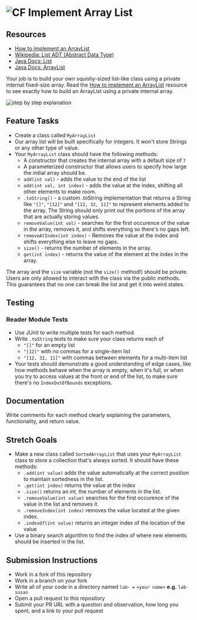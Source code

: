 # ![CF](http://i.imgur.com/7v5ASc8.png) Implement Array List

## Resources  
* [How to implement an ArrayList](http://www.vogella.com/tutorials/JavaDatastructureList/article.html)
* [Wikipedia: List ADT (Abstract Data Type)](https://en.wikipedia.org/wiki/List_(abstract_data_type))
* [Java Docs: List](https://docs.oracle.com/javase/8/docs/api/java/util/List.html)
* [Java Docs: ArrayList](https://docs.oracle.com/javase/8/docs/api/java/util/ArrayList.html)

Your job is to build your own squishy-sized list-like class using a private
internal fixed-size array. Read the [How to implement an ArrayList](http://www.vogella.com/tutorials/JavaDatastructureList/article.html)
resource to see exactly how to build an ArrayList using a private internal
array.

![step by step explanation](./step-by-step-explanation.png)

<!---
| Operation | Size | Capacity | toString | Internal Array | Commentary | 
|-----------|------|----------|----------|----------------|------------|
| new MyArrayList() | 0 |  7 | `"[]"`                                   | `[ 0,  0,  0,  0,  0,  0,  0]`                      | The internal array has `7` spots, but toString shows everything as empty. |
| .add(12)          | 1 |  7 | `"[12]"`                                 | `[12,  0,  0,  0,  0,  0,  0]`                      | `12` is added at the first free spot |
| .add(82)          | 2 |  7 | `"[12, 82]"`                             | `[12, 82,  0,  0,  0,  0,  0]`                      | `82` is added at the next free spot |
| .add(47, 0)       | 3 |  7 | `"[47, 12, 82]"`                         | `[47, 12, 82,  0,  0,  0,  0]`                      | elements are shifted over to make room for `47` at index `0` |
| .add(51)          | 4 |  7 | `"[47, 12, 82, 51]"`                     | `[47, 12, 82, 51,  0,  0,  0]`                      | `51` is added at the next free spot |
| .add(52)          | 5 |  7 | `"[47, 12, 82, 51, 52]"`                 | `[47, 12, 82, 51, 52,  0,  0]`                      | `52` is added at the next free spot |
| .add(53)          | 6 |  7 | `"[47, 12, 82, 51, 52, 53]"`             | `[47, 12, 82, 51, 52, 53,  0]`                      | `53` is added at the next free spot |
| .removeValue(12)  | 5 |  7 | `"[47, 82, 51, 52, 53]"`                 | `[47, 82, 51, 52, 53,  0,  0]`                      | everything right of `12` is shifted left. The previous last index where `53` was is manually overwritten with `0` |
| .add(91)          | 6 |  7 | `"[47, 82, 51, 52, 53, 91]"`             | `[47, 82, 51, 52, 53, 91,  0]`                      | `91` is added at the next free spot |
| .add(92)          | 7 |  7 | `"[47, 82, 51, 52, 53, 91, 92]"`         | `[47, 82, 51, 52, 53, 91, 92]`                      | `92` is added at the next free spot |
| .add(93)          | 8 | 14 | `"[47, 82, 51, 52, 53, 91, 92, 93]"`     | `[47, 82, 51, 52, 53, 91, 92, 0, 0, 0, 0, 0, 0, 0]` | There is no free spot to add `93` so the class uses private method `.grow` to double the size of it's internal array and copy values over, then adds `93` at the next free spot. |
-->

## Feature Tasks
* Create a class called `MyArrayList`
* Our array list will be built specifically for integers. It won't store
  Strings or any other type of value.
* Your `MyArrayList` class should have the following methods:
  * A constructor that creates the internal array with a default size of `7`
  * A parameterized constructor that allows users to specify how large
    the initial array should be.
  * `add(int val)` - adds the value to the end of the list
  * `add(int val, int index)` - adds the value at the index, shifting all other
    elements to make room.
  * `.toString()` - a custom .toString implementation that returns a String
    like `"[]"`, `"[12]"` and  `"[12, 32, 11]"` to represent elements added
    to the array. The String should only print out the portions of the array
    that are actually storing values.
  * `removeValue(int val)` - searches for the first occurence of the value in
    the array, removes it, and shifts everything so there's no gaps left.
  * `removeAtIndex(int index)` - Removes the value at the index and shifts
    everything else to leave no gaps.
  * `size()` - returns the number of elements in the array.
  * `get(int index)` - returns the value of the element at the index in the array.

The array and the `size` variable (not the `size()` method!) should be private.
Users are only allowed to interact with the class via the public methods. This
guarantees that no one can break the list and get it into weird states.

## Testing  
### Reader Module Tests
* Use JUnit to write multiple tests for each method.
* Write `.toString` tests to make sure your class returns each of
  * `"[]"` for an empty list
  * `"[12]"` with no commas for a single-item list
  * `"[12, 32, 11]"` with commas between elements for a multi-item list
* Your tests should demonstrate a good understanding of edge cases, like
  how methods behave when the array is empty, when it's full, or when you try
  to access values at the front or end of the list, to make sure there's no
  `IndexOutOfBounds` exceptions.

## Documentation
Write comments for each method clearly explaining the parameters, functionality,
and return value.

## Stretch Goals
* Make a new class called `SortedArrayList` that uses your `MyArrayList` class
  to store a collection that's always sorted. It should have these methods:
  * `.add(int value)` adds the value automatically at the correct position to
    maintain sortedness in the list.
  * `.get(int index)` returns the value at the index
  * `.size()` returns an int, the number of elements in the list.
  * `.removeValue(int value)` searches for the first occurence of the value in the list
    and removes it.
  * `.removeIndex(int index)` removes the value located at the given index.
  * `.indexOf(int value)` returns an integer index of the location of the value
* Use a binary search algorithm to find the index of where new elements should
  be inserted in the list.

## Submission Instructions
* Work in a fork of this repository
* Work in a branch on your fork
* Write all of your code in a directory named `lab-` + `<your name>` **e.g.** `lab-susan`
* Open a pull request to this repository
* Submit your PR URL with a question and observation, how long you spent, and a link to
  your pull request
